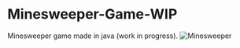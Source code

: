 # Minesweeper-Game-WIP
Minesweeper game made in java (work in progress).
![Minesweeper](https://user-images.githubusercontent.com/57963761/187066295-bcadd8d6-53b4-4b84-a905-5bf5e98b241e.png)

